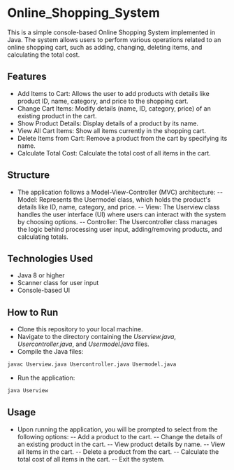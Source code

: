 # Online_Shopping_System
This is a simple console-based Online Shopping System implemented in Java. The system allows users to perform various operations related to an online shopping cart, such as adding, changing, deleting items, and calculating the total cost.
## Features
- Add Items to Cart: Allows the user to add products with details like product ID, name, category, and price to the shopping cart.
- Change Cart Items: Modify details (name, ID, category, price) of an existing product in the cart.
- Show Product Details: Display details of a product by its name.
- View All Cart Items: Show all items currently in the shopping cart.
- Delete Items from Cart: Remove a product from the cart by specifying its name.
- Calculate Total Cost: Calculate the total cost of all items in the cart.
## Structure
- The application follows a Model-View-Controller (MVC) architecture:
-- Model: Represents the Usermodel class, which holds the product's details like ID, name, category, and price.
-- View: The Userview class handles the user interface (UI) where users can interact with the system by choosing options.
-- Controller: The Usercontroller class manages the logic behind processing user input, adding/removing products, and calculating totals.
## Technologies Used
- Java 8 or higher
- Scanner class for user input
- Console-based UI
## How to Run
- Clone this repository to your local machine.
- Navigate to the directory containing the *Userview.java*, *Usercontroller.java*, and *Usermodel.java* files.
- Compile the Java files:
``` bash
javac Userview.java Usercontroller.java Usermodel.java
```
- Run the application:
``` bash
java Userview
```
## Usage
- Upon running the application, you will be prompted to select from the following options:
  -- Add a product to the cart.
  -- Change the details of an existing product in the cart.
  -- View product details by name.
  -- View all items in the cart.
  -- Delete a product from the cart.
  -- Calculate the total cost of all items in the cart.
  -- Exit the system.
